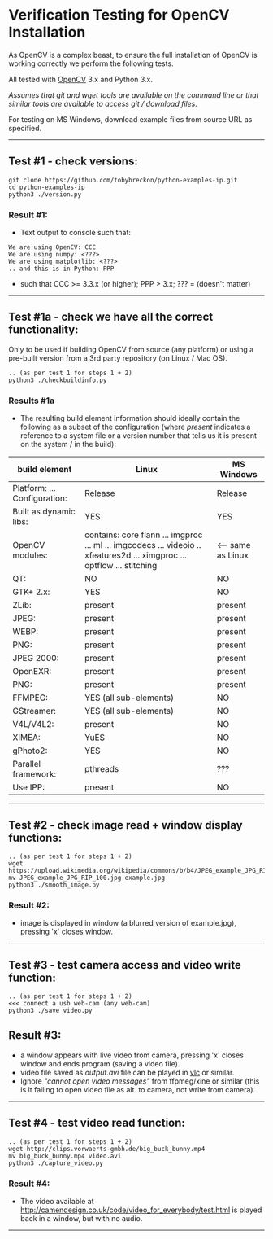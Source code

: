 # Verification Testing for OpenCV Installation

As OpenCV is a complex beast, to ensure the full installation of OpenCV is working correctly we perform the following tests.

All tested with [OpenCV](http://www.opencv.org) 3.x and Python 3.x.

_Assumes that git and wget tools are available on the command line or that similar tools are available to access git / download files._

For testing on MS Windows, download example files from source URL as specified.

---

## Test #1 - check versions:

```
git clone https://github.com/tobybreckon/python-examples-ip.git
cd python-examples-ip
python3 ./version.py
```
### Result #1:

- Text output to console such that:

```
We are using OpenCV: CCC
We are using numpy: <???>
We are using matplotlib: <???>
.. and this is in Python: PPP
```
- such that CCC >= 3.3.x (or higher); PPP > 3.x; ??? = (doesn't matter)

---

## Test #1a - check we have all the correct functionality:

Only to be used if building OpenCV from source (any platform) or using a pre-built version from a 3rd party repository (on Linux / Mac OS).

```
.. (as per test 1 for steps 1 + 2)
python3 ./checkbuildinfo.py
```
### Results #1a

- The resulting build element information should ideally contain the following as a subset of the configuration (where _present_ indicates a reference to a system file or a version number that tells us it is present on the system / in the build):

| build element                       | Linux | MS Windows |
|------------------------------------ | ----- | --------|
| Platform: ... Configuration:        |Release|Release|
| Built as dynamic libs:             | YES | YES |
| OpenCV modules: | contains: core flann ... imgproc ... ml ... imgcodecs ... videoio .. xfeatures2d ... ximgproc ... optflow ... stitching | <-- same as Linux|
| QT:                          | NO | NO |
|    GTK+ 2.x:                 |   YES | NO |
|    ZLib:                     |   present |   present |
|    JPEG:                     |   present |   present |
|    WEBP:                     |   present |   present |
|    PNG:                     |   present |   present |
|    JPEG 2000:                     |   present |   present |
|    OpenEXR:                     |   present |   present |
|    PNG:                     |   present |   present |
|   FFMPEG:                   |   YES (all sub-elements)| NO |
|   GStreamer:                   |   YES (all sub-elements)| NO |
|  V4L/V4L2:                  |   present | NO |
|    XIMEA:                   |    YuES | NO |
|    gPhoto2:                 |   YES | NO |
| Parallel framework:         |   pthreads | ??? |
| Use IPP:                    | present | NO |

---

## Test #2 - check image read + window display functions:

```
.. (as per test 1 for steps 1 + 2)
wget https://upload.wikimedia.org/wikipedia/commons/b/b4/JPEG_example_JPG_RIP_100.jpg
mv JPEG_example_JPG_RIP_100.jpg example.jpg
python3 ./smooth_image.py
```

### Result #2:
- image is displayed in window (a blurred version of example.jpg),
pressing 'x' closes window.

---

## Test #3 - test camera access and video write function:

```
.. (as per test 1 for steps 1 + 2)
<<< connect a usb web-cam (any web-cam)
python3 ./save_video.py
```

## Result #3:
- a window appears with live video from camera, pressing 'x' closes window and ends program (saving a video file).
-  video file saved as _output.avi_ file can be played in [vlc](http://www.vlc.org) or similar.
- Ignore _"cannot open video messages"_ from ffpmeg/xine or similar (this is it failing to open video file as alt. to camera, not write from camera).

---

## Test #4 - test video read function:

```
.. (as per test 1 for steps 1 + 2)
wget http://clips.vorwaerts-gmbh.de/big_buck_bunny.mp4
mv big_buck_bunny.mp4 video.avi
python3 ./capture_video.py
```

### Result #4:

- The video available at
http://camendesign.co.uk/code/video_for_everybody/test.html is played
back in a window, but with no audio.

---
